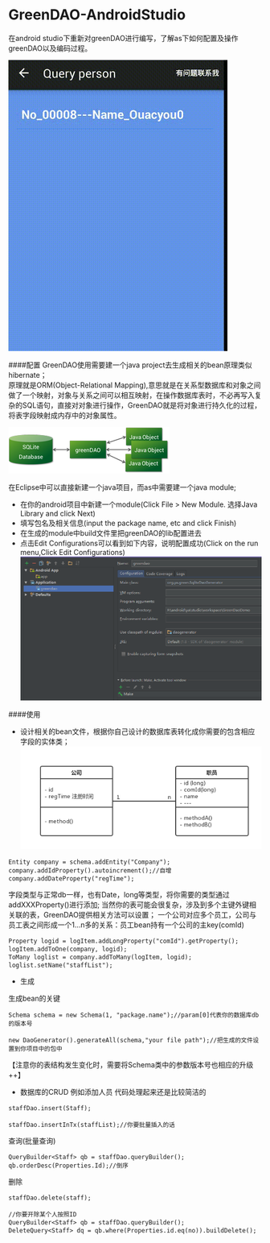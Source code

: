 # GreenDAO-AndroidStudio
在android studio下重新对greenDAO进行编写，了解as下如何配置及操作greenDAO以及编码过程。

![](/res/dis.gif)


####配置
GreenDAO使用需要建一个java project去生成相关的bean原理类似hibernate；<br/>
原理就是ORM(Object-Relational Mapping),意思就是在关系型数据库和对象之间做了一个映射，对象与关系之间可以相互映射，在操作数据库表时，不必再写入复杂的SQL语句，直接对对象进行操作，GreenDAO就是将对象进行持久化的过程，将表字段映射成内存中的对象属性。

![](/res/greenDAO.png)

在Eclipse中可以直接新建一个java项目，而as中需要建一个java module;
 * 在你的android项目中新建一个module(Click File > New Module. 选择Java Library and click Next)
 * 填写包名及相关信息(input the package name, etc and click Finish)
 * 在生成的module中build文件里把greenDAO的lib配置进去
 * 点击Edit Configurations可以看到如下内容，说明配置成功(Click on the run menu,Click Edit Configurations)
![](/res/config.png)

####使用
* 设计相关的bean文件，根据你自己设计的数据库表转化成你需要的包含相应字段的实体类；
![](/res/uml.png)

```
Entity company = schema.addEntity("Company");
company.addIdProperty().autoincrement();//自增
company.addDateProperty("regTime");
```
字段类型与正常db一样，也有Date，long等类型，将你需要的类型通过addXXXProperty()进行添加;
当然你的表可能会很复杂，涉及到多个主键外键相关联的表，GreenDAO提供相关方法可以设置；
一个公司对应多个员工，公司与员工表之间形成一个1...n多的关系：员工bean持有一个公司的主key(comId)
```
Property logid = logItem.addLongProperty("comId").getProperty();
logItem.addToOne(company, logid);
ToMany loglist = company.addToMany(logItem, logid);
loglist.setName("staffList");
```
 * 生成
 
生成bean的关键
```
Schema schema = new Schema(1, "package.name");//param[0]代表你的数据库db的版本号

new DaoGenerator().generateAll(schema,"your file path");//把生成的文件设置到你项目中的包中
```
【注意你的表结构发生变化时，需要将Schema类中的参数版本号也相应的升级++】

 * 数据库的CRUD
 例如添加人员
 代码处理起来还是比较简洁的
 ```
 staffDao.insert(Staff);
 
 staffDao.insertInTx(staffList);//你要批量插入的话
 ```
 查询(批量查询)
 ```
 QueryBuilder<Staff> qb = staffDao.queryBuilder();
 qb.orderDesc(Properties.Id);//倒序
  ```
  删除
  ```
  staffDao.delete(staff);
  
  //你要开除某个人按照ID
  QueryBuilder<Staff> qb = staffDao.queryBuilder();
  DeleteQuery<Staff> dq = qb.where(Properties.id.eq(no)).buildDelete();
  ```
